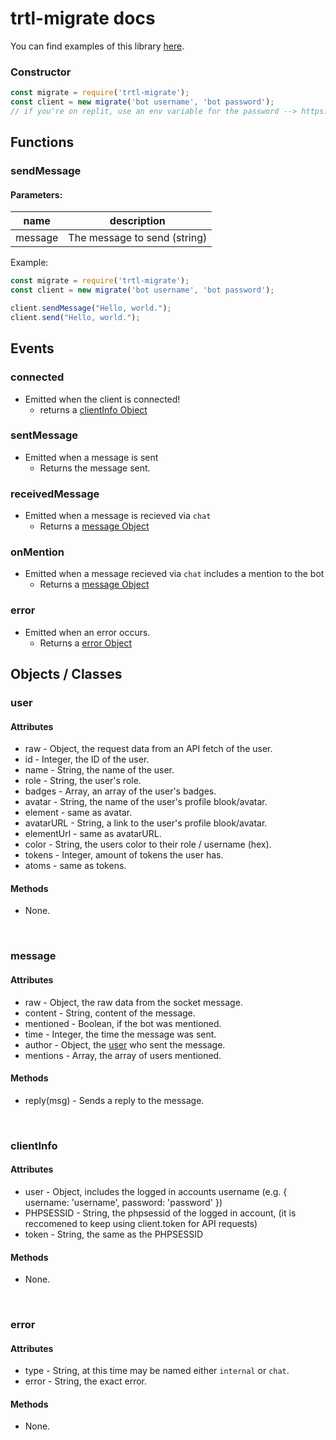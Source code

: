 # trtl-migrate docs

You can find examples of this library [here](https://github.com/VillainsRule/trtl-migrate/blob/main/examples).

### Constructor
```js
const migrate = require('trtl-migrate');
const client = new migrate('bot username', 'bot password');
// if you're on replit, use an env variable for the password --> https://docs.replit.com/programming-ide/storing-sensitive-information-environment-variables
```

## Functions
### sendMessage

#### Parameters:
| name | description |
|-|-|
|message|The message to send (string) |

Example:
```js
const migrate = require('trtl-migrate');
const client = new migrate('bot username', 'bot password');

client.sendMessage("Hello, world.");
client.send("Hello, world.");
```

## Events
### connected

- Emitted when the client is connected!
    - returns a [clientInfo Object](https://github.com/VillainsRule/trtl-migrate/blob/main/docs/README.md#message)

### sentMessage

- Emitted when a message is sent
    - Returns the message sent.

### receivedMessage

- Emitted when a message is recieved via `chat`
    - Returns a [message Object](https://github.com/VillainsRule/trtl-migrate/blob/main/docs/README.md#message)


### onMention

- Emitted when a message recieved via `chat` includes a mention to the bot
    - Returns a [message Object](https://github.com/VillainsRule/trtl-migrate/blob/main/docs/README.md#clientInfo)

### error
- Emitted when an error occurs.
    - Returns a [error Object](https://github.com/VillainsRule/trtl-migrate/blob/main/docs/README.md#error)

 ## Objects / Classes
 
 ### user
 #### Attributes
  - raw - Object, the request data from an API fetch of the user.
  - id - Integer, the ID of the user.
  - name - String, the name of the user.
  - role - String, the user's role.
  - badges - Array, an array of the user's badges.
  - avatar - String, the name of the user's profile blook/avatar.
  - element - same as avatar.
  - avatarURL - String, a link to the user's profile blook/avatar.
  - elementUrl - same as avatarURL.
  - color - String, the users color to their role / username (hex).
  - tokens - Integer, amount of tokens the user has.
  - atoms - same as tokens.
    
 #### Methods
  - None.
<br>
 
 ### message
 #### Attributes
  - raw - Object, the raw data from the socket message.
  - content - String, content of the message.
  - mentioned - Boolean, if the bot was mentioned.
  - time - Integer, the time the message was sent.
  - author - Object, the [user](https://github.com/VillainsRule/trtl-migrate/blob/main/docs/README.md#user) who sent the message.
  - mentions - Array, the array of users mentioned.

 #### Methods
  - reply(msg) - Sends a reply to the message.
<br>

### clientInfo
 #### Attributes
  - user - Object, includes the logged in accounts username (e.g. { username: 'username', password: 'password' })
  - PHPSESSID - String, the phpsessid of the logged in account, (it is reccomened to keep using client.token for API requests)
  - token - String, the same as the PHPSESSID

 #### Methods
  - None.
<br>

### error
 #### Attributes
  - type - String, at this time may be named either `internal` or `chat`.
  - error - String, the exact error.

 #### Methods
  - None.